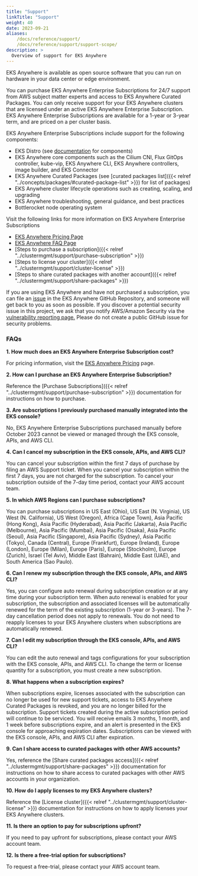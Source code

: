 ```yaml
---
title: "Support"
linkTitle: "Support"
weight: 40
date: 2023-09-21
aliases:
    /docs/reference/support/
    /docs/reference/support/support-scope/
description: >
  Overview of support for EKS Anywhere
---
```


EKS Anywhere is available as open source software that you can run on hardware in your data center or edge environment. 

You can purchase EKS Anywhere Enterprise Subscriptions for 24/7 support from AWS subject matter experts and access to EKS Anywhere Curated Packages. You can only receive support for your EKS Anywhere clusters that are licensed under an active EKS Anywhere Enterprise Subscription. EKS Anywhere Enterprise Subscriptions are available for a 1-year or 3-year term, and are priced on a per cluster basis.

EKS Anywhere Enterprise Subscriptions include support for the following components:

- EKS Distro (see [documentation](https://distro.eks.aws.com/) for components)
- EKS Anywhere core components such as the Cilium CNI, Flux GitOps controller, kube-vip, EKS Anywhere CLI, EKS Anywhere controllers, image builder, and EKS Connector
- EKS Anywhere Curated Packages (see [curated packages list]({{< relref "../concepts/packages/#curated-package-list" >}}) for list of packages) 
- EKS Anywhere cluster lifecycle operations such as creating, scaling, and upgrading
- EKS Anywhere troubleshooting, general guidance, and best practices
- Bottlerocket node operating system

Visit the following links for more information on EKS Anywhere Enterprise Subscriptions

- [EKS Anywhere Pricing Page](https://aws.amazon.com/eks/eks-anywhere/pricing/)
- [EKS Anywhere FAQ Page](https://aws.amazon.com/eks/eks-anywhere/faqs/)
- [Steps to purchase a subscription]({{< relref "../clustermgmt/support/purchase-subscription" >}})
- [Steps to license your cluster]({{< relref "../clustermgmt/support/cluster-license" >}})
- [Steps to share curated packages with another account]({{< relref "../clustermgmt/support/share-packages" >}})

If you are using EKS Anywhere and have not purchased a subscription, you can file an [issue](https://github.com/aws/eks-anywhere/issues) in the EKS Anywhere GitHub Repository, and someone will get back to you as soon as possible. If you discover a potential security issue in this project, we ask that you notify AWS/Amazon Security via the [vulnerability reporting page.](http://aws..com/security/vulnerability-reporting/) Please do not create a public GitHub issue for security problems.

### FAQs

**1. How much does an EKS Anywhere Enterprise Subscription cost?**

For pricing information, visit the [EKS Anywhere Pricing](https://aws.amazon.com/eks/eks-anywhere/pricing/) page.

**2. How can I purchase an EKS Anywhere Enterprise Subscription?**

Reference the [Purchase Subscriptions]({{< relref "../clustermgmt/support/purchase-subscription" >}}) documentation for instructions on how to purchase.

**3. Are subscriptions I previously purchased manually integrated into the EKS console?**

No, EKS Anywhere Enterprise Subscriptions purchased manually before October 2023 cannot be viewed or managed through the EKS console, APIs, and AWS CLI. 

**4. Can I cancel my subscription in the EKS console, APIs, and AWS CLI?**

You can cancel your subscription within the first 7 days of purchase by filing an AWS Support ticket. When you cancel your subscription within the first 7 days, you are not charged for the subscription. To cancel your subscription outside of the 7-day time period, contact your AWS account team.

**5. In which AWS Regions can I purchase subscriptions?**

You can purchase subscriptions in US East (Ohio), US East (N. Virginia), US West (N. California), US West (Oregon), Africa (Cape Town), Asia Pacific (Hong Kong), Asia Pacific (Hyderabad), Asia Pacific (Jakarta), Asia Pacific (Melbourne), Asia Pacific (Mumbai), Asia Pacific (Osaka), Asia Pacific (Seoul), Asia Pacific (Singapore), Asia Pacific (Sydney), Asia Pacific (Tokyo), Canada (Central), Europe (Frankfurt), Europe (Ireland), Europe (London), Europe (Milan), Europe (Paris), Europe (Stockholm), Europe (Zurich), Israel (Tel Aviv), Middle East (Bahrain), Middle East (UAE), and South America (Sao Paulo).

**6. Can I renew my subscription through the EKS console, APIs, and AWS CLI?**

Yes, you can configure auto renewal during subscription creation or at any time during your subscription term. When auto renewal is enabled for your subscription, the subscription and associated licenses will be automatically renewed for the term of the existing subscription (1-year or 3-years). The 7-day cancellation period does not apply to renewals. You do not need to reapply licenses to your EKS Anywhere clusters when subscriptions are automatically renewed.

**7. Can I edit my subscription through the EKS console, APIs, and AWS CLI?**

You can edit the auto renewal and tags configurations for your subscription with the EKS console, APIs, and AWS CLI. To change the term or license quantity for a subscription, you must create a new subscription.

**8. What happens when a subscription expires?**

When subscriptions expire, licenses associated with the subscription can no longer be used for new support tickets, access to EKS Anywhere Curated Packages is revoked, and you are no longer billed for the subscription. Support tickets created during the active subscription period will continue to be serviced. You will receive emails 3 months, 1 month, and 1 week before subscriptions expire, and an alert is presented in the EKS console for approaching expiration dates. Subscriptions can be viewed with the EKS console, APIs, and AWS CLI after expiration.

**9. Can I share access to curated packages with other AWS accounts?**

Yes, reference the [Share curated packages access]({{< relref "../clustermgmt/support/share-packages" >}}) documentation for instructions on how to share access to curated packages with other AWS accounts in your organization.

**10. How do I apply licenses to my EKS Anywhere clusters?**

Reference the [License cluster]({{< relref "../clustermgmt/support/cluster-license" >}}) documentation for instructions on how to apply licenses your EKS Anywhere clusters.

**11. Is there an option to pay for subscriptions upfront?**

If you need to pay upfront for subscriptions, please contact your AWS account team.

**12. Is there a free-trial option for subscriptions?**

To request a free-trial, please contact your AWS account team.

